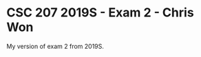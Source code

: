 CSC 207 2019S - Exam 2 - Chris Won
==================================

My version of exam 2 from 2019S.
